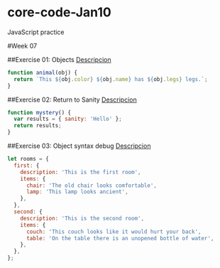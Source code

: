 # core-code-Jan10

JavaScript practice

#Week 07

##Exercise 01: Objects
[Descripcion](https://www.codewars.com/kata/571f1eb77e8954a812000837/train/javascript)

```javascript
function animal(obj) {
  return `This ${obj.color} ${obj.name} has ${obj.legs} legs.`;
}
```

##Exercise 02: Return to Sanity
[Descripcion](https://www.codewars.com/kata/514a7ac1a33775cbb500001e/train/javascript)

```javascript
function mystery() {
  var results = { sanity: 'Hello' };
  return results;
}
```

##Exercise 03: Object syntax debug
[Descripcion](https://www.codewars.com/kata/56d8ae9237123036d3001b54/train/javascript)

```javascript
let rooms = {
  first: {
    description: 'This is the first room',
    items: {
      chair: 'The old chair looks comfortable',
      lamp: 'This lamp looks ancient',
    },
  },
  second: {
    description: 'This is the second room',
    items: {
      couch: 'This couch looks like it would hurt your back',
      table: 'On the table there is an unopened bottle of water',
    },
  },
};
```
